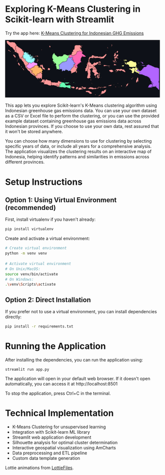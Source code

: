 # Exploring K-Means Clustering in Scikit-learn with Streamlit

Try the app here: [K-Means Clustering for Indonesian GHG Emissions](https://indonesia-province-ghg-cluster-map.streamlit.app)

![page preview](./miscellaneous/indonesia_map.png)

This app lets you explore Scikit-learn's K-Means clustering algorithm using Indonesian greenhouse gas emissions data. You can use your own dataset as a CSV or Excel file to perform the clustering, or you can use the provided example dataset containing greenhouse gas emissions data across Indonesian provinces. If you choose to use your own data, rest assured that it won't be stored anywhere.

You can choose how many dimensions to use for clustering by selecting specific years of data, or include all years for a comprehensive analysis. The application visualizes the clustering results on an interactive map of Indonesia, helping identify patterns and similarities in emissions across different provinces.

# Setup Instructions

## Option 1: Using Virtual Environment (recommended)

First, install virtualenv if you haven't already:
```bash
pip install virtualenv
```

Create and activate a virtual environment:
```bash
# Create virtual environment
python -m venv venv

# Activate virtual environment
# On Unix/MacOS:
source venv/bin/activate
# On Windows:
.\venv\Scripts\activate
```

## Option 2: Direct Installation
If you prefer not to use a virtual environment, you can install dependencies directly:

```bash
pip install -r requirements.txt
```

# Running the Application

After installing the dependencies, you can run the application using:
```
streamlit run app.py
```

The application will open in your default web browser. If it doesn't open automatically, you can access it at http://localhost:8501

To stop the application, press Ctrl+C in the terminal.

# Technical Implementation
- K-Means Clustering for unsupervised learning
- Integration with Scikit-learn ML library
- Streamlit web application development
- Silhouette analysis for optimal cluster determination
- Interactive geospatial visualization using AmCharts
- Data preprocessing and ETL pipeline
- Custom data template generation

Lottie animations from [LottieFiles](https://lottiefiles.com/free-animation/statistics-z17P9Q8377).